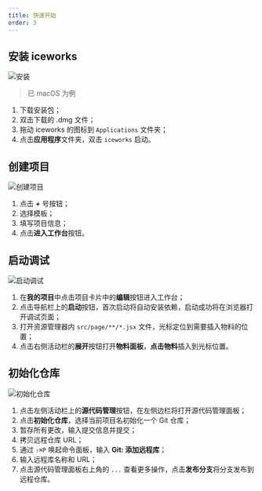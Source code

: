 ```yaml
---
title: 快速开始
order: 3
---
```


## 安装 iceworks

![安装](https://img.alicdn.com/tfs/TB11esus1H2gK0jSZJnXXaT1FXa-960-600.gif)

> 已 macOS 为例

1. 下载安装包；
2. 双击下载的 .dmg 文件；
3. 拖动 iceworks 的图标到 `Applications` 文件夹；
4. 点击**应用程序**文件夹，双击 `iceworks` 启动。

## 创建项目

![创建项目](https://img.alicdn.com/tfs/TB1oOcps9f2gK0jSZFPXXXsopXa-2000-1600.gif)

1. 点击 **+** 号按钮；
2. 选择模板；
3. 填写项目信息；
4. 点击**进入工作台**按钮。

## 启动调试

![启动调试](https://img.alicdn.com/tfs/TB18dsss1L2gK0jSZFmXXc7iXXa-960-600.gif)

1. 在**我的项目**中点击项目卡片中的**编辑**按钮进入工作台；
2. 点击导航栏上的**启动**按钮，首次启动将自动安装依赖，启动成功将在浏览器打开调试页面；
3. 打开资源管理器内 `src/page/**/*.jsx` 文件，光标定位到需要插入物料的位置；
3. 点击右侧活动栏的**展开**按钮打开**物料面板**，**点击物料**插入到光标位置。

## 初始化仓库

![初始化仓库](https://img.alicdn.com/tfs/TB1gR7Ss4n1gK0jSZKPXXXvUXXa-960-600.gif)

1. 点击左侧活动栏上的**源代码管理**按钮，在左侧边栏将打开源代码管理面板；
2. 点击**初始化仓库**，选择当前项目名初始化一个 Git 仓库；
3. 暂存所有更改，输入提交信息并提交；
4. 拷贝远程仓库 URL；
5. 通过 `⇧⌘P` 唤起命令面板，输入 **Git: 添加远程库**；
6. 输入远程库名称和 URL；
7. 点击源代码管理面板右上角的 `...` 查看更多操作，点击**发布分支**将分支发布到远程仓库。
